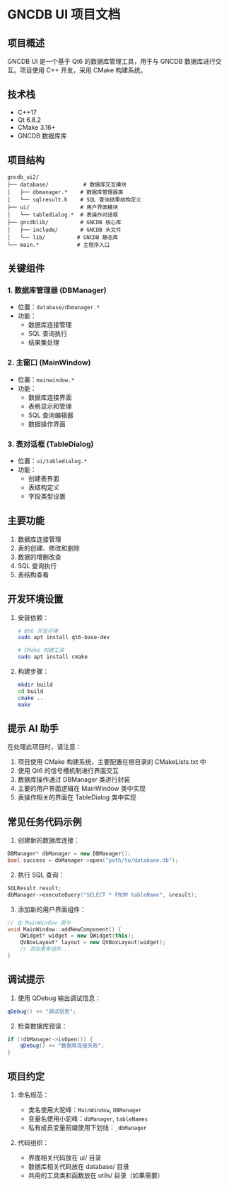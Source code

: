 # GNCDB UI 项目文档

## 项目概述
GNCDB UI 是一个基于 Qt6 的数据库管理工具，用于与 GNCDB 数据库进行交互。项目使用 C++ 开发，采用 CMake 构建系统。

## 技术栈
- C++17
- Qt 6.8.2
- CMake 3.16+
- GNCDB 数据库库

## 项目结构
```
gncdb_ui2/
├── database/           # 数据库交互模块
│   ├── dbmanager.*    # 数据库管理器类
│   └── sqlresult.h    # SQL 查询结果结构定义
├── ui/                # 用户界面模块
│   └── tabledialog.*  # 表操作对话框
├── gncdblib/          # GNCDB 核心库
│   ├── include/       # GNCDB 头文件
│   └── lib/          # GNCDB 静态库
└── main.*            # 主程序入口
```

## 关键组件

### 1. 数据库管理器 (DBManager)
- 位置：`database/dbmanager.*`
- 功能：
  - 数据库连接管理
  - SQL 查询执行
  - 结果集处理

### 2. 主窗口 (MainWindow)
- 位置：`mainwindow.*`
- 功能：
  - 数据库连接界面
  - 表格显示和管理
  - SQL 查询编辑器
  - 数据操作界面

### 3. 表对话框 (TableDialog)
- 位置：`ui/tabledialog.*`
- 功能：
  - 创建表界面
  - 表结构定义
  - 字段类型设置

## 主要功能
1. 数据库连接管理
2. 表的创建、修改和删除
3. 数据的增删改查
4. SQL 查询执行
5. 表结构查看

## 开发环境设置
1. 安装依赖：
   ```bash
   # Qt6 开发环境
   sudo apt install qt6-base-dev
   
   # CMake 构建工具
   sudo apt install cmake
   ```

2. 构建步骤：
   ```bash
   mkdir build
   cd build
   cmake ..
   make
   ```

## 提示 AI 助手
在处理此项目时，请注意：
1. 项目使用 CMake 构建系统，主要配置在根目录的 CMakeLists.txt 中
2. 使用 Qt6 的信号槽机制进行界面交互
3. 数据库操作通过 DBManager 类进行封装
4. 主要的用户界面逻辑在 MainWindow 类中实现
5. 表操作相关的界面在 TableDialog 类中实现

## 常见任务代码示例
1. 创建新的数据库连接：
```cpp
DBManager* dbManager = new DBManager();
bool success = dbManager->open("path/to/database.db");
```

2. 执行 SQL 查询：
```cpp
SQLResult result;
dbManager->executeQuery("SELECT * FROM tableName", &result);
```

3. 添加新的用户界面组件：
```cpp
// 在 MainWindow 类中
void MainWindow::addNewComponent() {
    QWidget* widget = new QWidget(this);
    QVBoxLayout* layout = new QVBoxLayout(widget);
    // 添加更多组件...
}
```

## 调试提示
1. 使用 QDebug 输出调试信息：
```cpp
qDebug() << "调试信息";
```

2. 检查数据库错误：
```cpp
if (!dbManager->isOpen()) {
    qDebug() << "数据库连接失败";
}
```

## 项目约定
1. 命名规范：
   - 类名使用大驼峰：`MainWindow`, `DBManager`
   - 变量名使用小驼峰：`dbManager`, `tableNames`
   - 私有成员变量前缀使用下划线：`_dbManager`

2. 代码组织：
   - 界面相关代码放在 ui/ 目录
   - 数据库相关代码放在 database/ 目录
   - 共用的工具类和函数放在 utils/ 目录（如果需要）